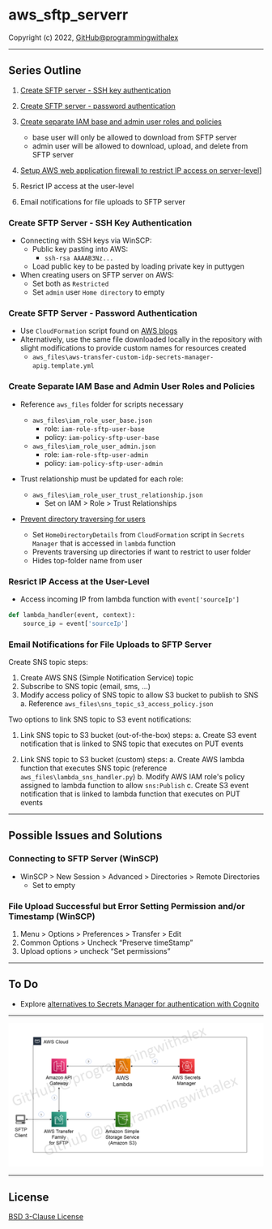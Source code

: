 # aws_sftp_serverr

Copyright (c) 2022, [GitHub@programmingwithalex](https://github.com/programmingwithalex)

---

## Series Outline

1. [Create SFTP server - SSH key authentication](https://docs.aws.amazon.com/transfer/latest/userguide/create-server-sftp.html)

2. [Create SFTP server - password authentication](https://aws.amazon.com/blogs/storage/enable-password-authentication-for-aws-transfer-for-sftp-using-aws-secrets-manager/)

3. [Create separate IAM base and admin user roles and policies](https://docs.aws.amazon.com/transfer/latest/userguide/requirements-roles.html)

     * base user will only be allowed to download from SFTP server
     * admin user will be allowed to download, upload, and delete from SFTP server

4. [Setup AWS web application firewall to restrict IP access on server-level](https://aws.amazon.com/blogs/storage/securing-aws-transfer-family-with-aws-web-application-firewall-and-amazon-api-gateway/)]

5. Resrict IP access at the user-level

6. Email notifications for file uploads to SFTP server

### Create SFTP Server - SSH Key Authentication

* Connecting with SSH keys via WinSCP:
  * Public key pasting into AWS:
    * `ssh-rsa AAAAB3Nz...`
  * Load public key to be pasted by loading private key in puttygen
* When creating users on SFTP server on AWS:
  * Set both as `Restricted`
  * Set `admin` user `Home directory` to empty

### Create SFTP Server - Password Authentication

* Use `CloudFormation` script found on [AWS blogs](https://aws.amazon.com/blogs/storage/enable-password-authentication-for-aws-transfer-for-sftp-using-aws-secrets-manager/)
* Alternatively, use the same file downloaded locally in the repository with slight modifications to provide custom names for resources created
  * `aws_files\aws-transfer-custom-idp-secrets-manager-apig.template.yml`

### Create Separate IAM Base and Admin User Roles and Policies

* Reference `aws_files` folder for scripts necessary
  * `aws_files\iam_role_user_base.json`
    * role: `iam-role-sftp-user-base`
    * policy: `iam-policy-sftp-user-base`
  * `aws_files\iam_role_user_admin.json`
    * role: `iam-role-sftp-user-admin`
    * policy: `iam-policy-sftp-user-admin`

* Trust relationship must be updated for each role:
  * `aws_files\iam_role_user_trust_relationship.json`
    * Set on IAM > Role > Trust Relationships

* [Prevent directory traversing for users](https://docs.aws.amazon.com/transfer/latest/userguide/logical-dir-mappings.html)

  * Set `HomeDirectoryDetails` from `CloudFormation` script in `Secrets Manager` that is accessed in `lambda` function
  * Prevents traversing up directories if want to restrict to user folder
  * Hides top-folder name from user

### Resrict IP Access at the User-Level

* Access incoming IP from lambda function with `event['sourceIp']`

```python
def lambda_handler(event, context):
    source_ip = event['sourceIp']
```

### Email Notifications for File Uploads to SFTP Server

Create SNS topic steps:

1. Create AWS SNS (Simple Notification Service) topic
2. Subscribe to SNS topic (email, sms, ...)
3. Modify access policy of SNS topic to allow S3 bucket to publish to SNS
  a. Reference `aws_files\sns_topic_s3_access_policy.json`

Two options to link SNS topic to S3 event notifications:

1. Link SNS topic to S3 bucket (out-of-the-box) steps:
  a. Create S3 event notification that is linked to SNS topic that executes on PUT events

2. Link SNS topic to S3 bucket (custom) steps:
  a. Create AWS lambda function that executes SNS topic (reference `aws_files\lambda_sns_handler.py`)
  b. Modify AWS IAM role's policy assigned to lambda function to allow `sns:Publish`
  c. Create S3 event notification that is linked to lambda function that executes on PUT events

---

## Possible Issues and Solutions

### Connecting to SFTP Server (WinSCP)

* WinSCP > New Session > Advanced > Directories > Remote Directories
  * Set to empty

### File Upload Successful but Error Setting Permission and/or Timestamp (WinSCP)

1. Menu > Options > Preferences > Transfer > Edit
2. Common Options > Uncheck “Preserve timeStamp”
3. Upload options > uncheck “Set permissions”

---

## To Do

* Explore [alternatives to Secrets Manager for authentication with Cognito](https://docs.aws.amazon.com/transfer/latest/userguide/custom-identity-provider-users.html)

---

![aws diagram](images/aws_diagram.png)

---

## License

[BSD 3-Clause License](https://github.com/programmingwithalex/aws_sftp_server/blob/main/LICENSE)
